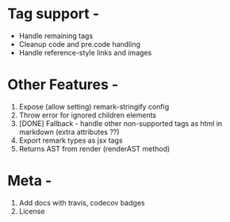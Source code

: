 # Tag support -
- Handle remaining tags
- Cleanup code and pre.code handling
- Handle reference-style links and images

# Other Features -
1. Expose (allow setting) remark-stringify config
2. Throw error for ignored children elements
3. [DONE] Fallback - handle other non-supported tags as html in markdown (extra attributes ??)
4. Export remark types as jsx tags
5. Returns AST from render (renderAST method)

# Meta -
1. Add docs with travis, codecov badges
2. License
